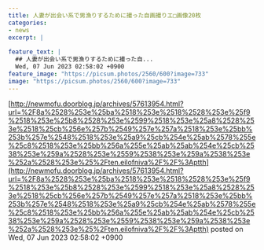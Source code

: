 ```yaml
---
title: 人妻が出会い系で男漁りするために撮った自画撮りエ□画像20枚
categories:
- news
excerpt: |
  
feature_text: |
  ## 人妻が出会い系で男漁りするために撮った自...
  Wed, 07 Jun 2023 02:58:02 +0900
feature_image: "https://picsum.photos/2560/600?image=733"
image: "https://picsum.photos/2560/600?image=733"
---
```


[http://newmofu.doorblog.jp/archives/57613954.html?url=%2F8a%2528%253e%25ba%2518%253e%2518%2528%253e%25f9%2518%253e%25b8%2528%253e%2599%2518%253e%25a8%2528%253e%2518%25cb%256e%257b%2549%257e%257a%2518%253e%25bb%253b%257e%2548%2518%253e%25a9%25cb%254e%25ab%2578%255e%25c8%2518%253e%25bb%256a%255e%25ab%25ab%254e%25cb%2538%253e%259a%2528%253e%2559%2538%253e%259a%2538%253e%252a%2528%253e%25%2Ften.eilofniva%2F%2F%3Aptth](http://newmofu.doorblog.jp/archives/57613954.html?url=%2F8a%2528%253e%25ba%2518%253e%2518%2528%253e%25f9%2518%253e%25b8%2528%253e%2599%2518%253e%25a8%2528%253e%2518%25cb%256e%257b%2549%257e%257a%2518%253e%25bb%253b%257e%2548%2518%253e%25a9%25cb%254e%25ab%2578%255e%25c8%2518%253e%25bb%256a%255e%25ab%25ab%254e%25cb%2538%253e%259a%2528%253e%2559%2538%253e%259a%2538%253e%252a%2528%253e%25%2Ften.eilofniva%2F%2F%3Aptth)
posted on Wed, 07 Jun 2023 02:58:02 +0900

<!--more-->


